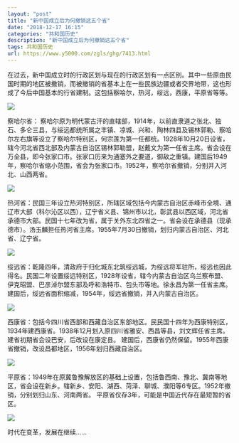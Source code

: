 ```yaml
---
layout: "post"
title: "新中国成立后为何撤销这五个省"
date: "2018-12-17 16:15"
categories: "共和国历史"
description: "新中国成立后为何撤销这五个省"
tags: 共和国历史
url: https://www.y5000.com/zgls/ghg/7413.html
---
```






在过去，新中国成立时的行政区划与现在的行政区划有一点区别。其中一些原由民国时期的地区被撤销，而被撤销的省基本上在一些民族边疆或者交界地带，这也形成了今后中国基本的行省建制。这包括察哈尔，热河，绥远，西康，平原省等等。

![](https://img.y5000.com/uploads/allimg/161216/8-16121610454Ga.jpg)

察哈尔省：
察哈尔原为明代蒙古汗的直辖部，1914年，以前直隶道之张北、独石、多仑三县，与绥远都统所属之丰镇、凉城、兴和、陶林四县及锡林郭勒、察哈尔左右旗等设立了察哈尔特别区，何宗莲为第一任都统。1928年10月20日设省，辖今河北省西北部及内蒙古自治区锡林郭勒盟，赵戴文为第一任省主席。省会设在万全县，即今张家口市。张家口历来为通塞外之要道，御敌之重镇。建国后1949年，察哈尔省缩小范围，省会为张家口市。1952年，察哈尔省撤销，分别并入河北、山西两省。

![](https://img.y5000.com/uploads/allimg/161216/8-161216104606318.jpg)

热河省：民国三年设立热河特别区，所辖区域包括今内蒙古自治区赤峰市全境、通辽市大部（科尔沁区以西），辽宁省义县、锦州市以北，彰武县以西区域，河北省承德市大部。民国十七年改为省，属于关外东北四省之一。省会设在承德县（现承德市）。汤玉麟担任热河省主席。1955年7月30日撤销，划归内蒙古自治区、河北省、辽宁省。

![](https://img.y5000.com/uploads/allimg/161216/8-16121610461BC.jpg)

绥远省：乾隆四年，清政府于归化城东北筑绥远城，为绥远将军驻所，绥远也因此得名。民国二年设置绥远特别区，1928年设省，辖今内蒙古自治区乌兰察布盟、伊克昭盟、巴彦淖尔盟东部及呼和浩特市、包头市等地。徐永昌为第一任省主席。
建国后，绥远省面积缩减，1954年，绥远省撤销，并入内蒙古自治区。

![](https://img.y5000.com/uploads/allimg/161216/8-16121610462aU.jpg)

西康省：包括今四川省西部和西藏自治区东部地区。民民国十四年为西康特别区，1934年建西康省。1938年12月划入原四川省雅安、西昌等县，刘文辉任省主席。建省初期省会设巴安，后改设在康定县。
建国后，西康省仍然保留。1955年西康省撤销，改设昌都地区，1956年划归西藏自治区。

![](https://img.y5000.com/uploads/allimg/161216/8-1612161046451T.jpg)

平原省：1949年在原冀鲁豫解放区的基础上设置，包括鲁西南、豫北、冀南等地区，省会设在新乡。辖新乡、安阳、湖西、菏泽、聊城、濮阳等6专区。1952年撤销，分别划归山东、河南两省。
平原省仅存3年，可能是中国近代存在最短暂的省区。

![](https://img.y5000.com/uploads/allimg/161216/105Q55a9-0.jpg)

时代在变革，发展在继续……
